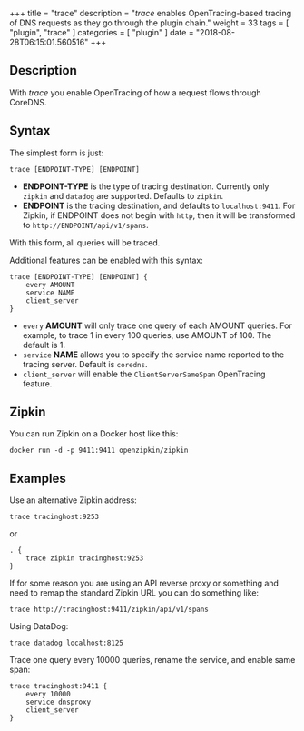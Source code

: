 +++
title = "trace"
description = "*trace* enables OpenTracing-based tracing of DNS requests as they go through the plugin chain."
weight = 33
tags = [ "plugin", "trace" ]
categories = [ "plugin" ]
date = "2018-08-28T06:15:01.560516"
+++

## Description

With *trace* you enable OpenTracing of how a request flows through CoreDNS.

## Syntax

The simplest form is just:

~~~
trace [ENDPOINT-TYPE] [ENDPOINT]
~~~

* **ENDPOINT-TYPE** is the type of tracing destination. Currently only `zipkin` and `datadog` are supported.
  Defaults to `zipkin`.
* **ENDPOINT** is the tracing destination, and defaults to `localhost:9411`. For Zipkin, if
  ENDPOINT does not begin with `http`, then it will be transformed to `http://ENDPOINT/api/v1/spans`.

With this form, all queries will be traced.

Additional features can be enabled with this syntax:

~~~
trace [ENDPOINT-TYPE] [ENDPOINT] {
	every AMOUNT
	service NAME
	client_server
}
~~~

* `every` **AMOUNT** will only trace one query of each AMOUNT queries. For example, to trace 1 in every
  100 queries, use AMOUNT of 100. The default is 1.
* `service` **NAME** allows you to specify the service name reported to the tracing server.
  Default is `coredns`.
* `client_server` will enable the `ClientServerSameSpan` OpenTracing feature.

## Zipkin
You can run Zipkin on a Docker host like this:

```
docker run -d -p 9411:9411 openzipkin/zipkin
```

## Examples

Use an alternative Zipkin address:

~~~
trace tracinghost:9253
~~~

or

~~~ corefile
. {
    trace zipkin tracinghost:9253
}
~~~

If for some reason you are using an API reverse proxy or something and need to remap
the standard Zipkin URL you can do something like:

~~~
trace http://tracinghost:9411/zipkin/api/v1/spans
~~~

Using DataDog:

~~~
trace datadog localhost:8125
~~~

Trace one query every 10000 queries, rename the service, and enable same span:

~~~
trace tracinghost:9411 {
	every 10000
	service dnsproxy
	client_server
}
~~~
